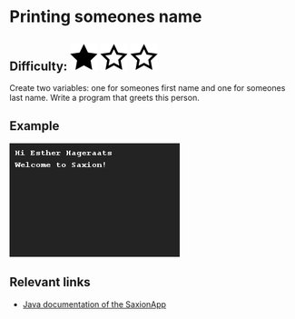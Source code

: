 # Printing someones name
## Difficulty: ![Filled](../resources/star-filled.svg) ![Filled](../resources/star-outlined.svg) ![Outlined](../resources/star-outlined.svg) 

Create two variables: one for someones first name and one for someones last name. Write a program that greets this person.

## Example
![Example](sample_output.png)

## Relevant links
* [Java documentation of the SaxionApp](https://saxionapp.hboictlab.nl/nl/saxion/app/SaxionApp.html)